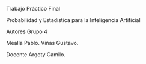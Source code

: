 Trabajo Práctico Final

Probabilidad y Estadística para la Inteligencia Artificial 

Autores
Grupo 4

Mealla Pablo.
Viñas Gustavo.

Docente
Argoty Camilo.
